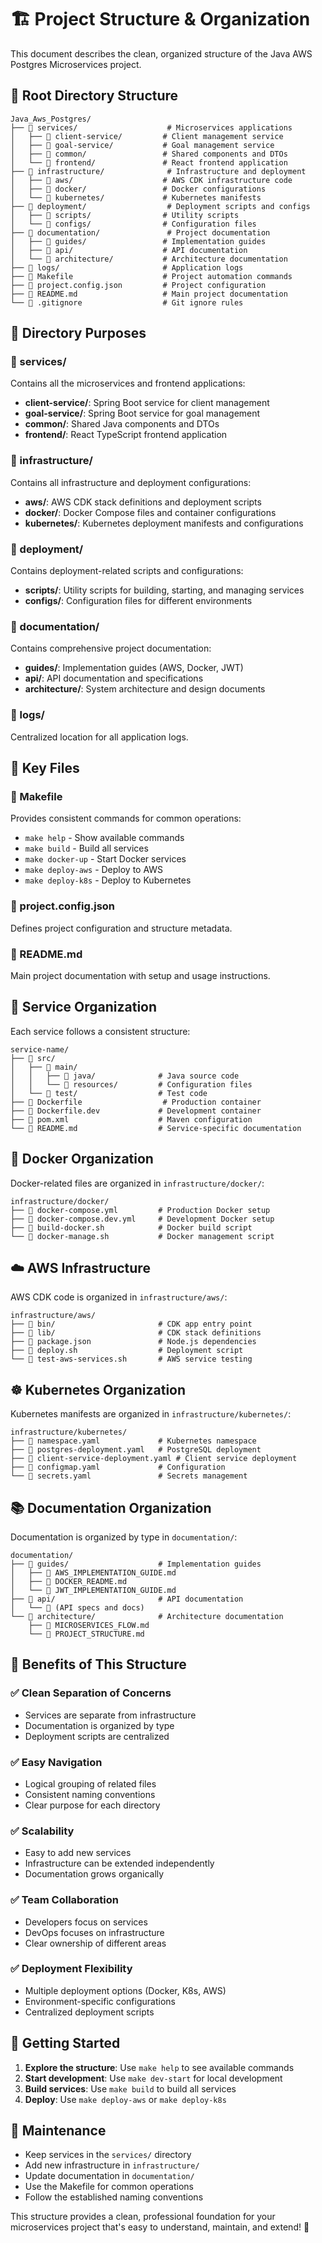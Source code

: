 # 🏗️ Project Structure & Organization

This document describes the clean, organized structure of the Java AWS Postgres Microservices project.

## 📁 **Root Directory Structure**

```
Java_Aws_Postgres/
├── 📁 services/                    # Microservices applications
│   ├── 📁 client-service/         # Client management service
│   ├── 📁 goal-service/           # Goal management service
│   ├── 📁 common/                 # Shared components and DTOs
│   └── 📁 frontend/               # React frontend application
├── 📁 infrastructure/              # Infrastructure and deployment
│   ├── 📁 aws/                    # AWS CDK infrastructure code
│   ├── 📁 docker/                 # Docker configurations
│   └── 📁 kubernetes/             # Kubernetes manifests
├── 📁 deployment/                  # Deployment scripts and configs
│   ├── 📁 scripts/                # Utility scripts
│   └── 📁 configs/                # Configuration files
├── 📁 documentation/               # Project documentation
│   ├── 📁 guides/                 # Implementation guides
│   ├── 📁 api/                    # API documentation
│   └── 📁 architecture/           # Architecture documentation
├── 📁 logs/                       # Application logs
├── 📄 Makefile                    # Project automation commands
├── 📄 project.config.json         # Project configuration
├── 📄 README.md                   # Main project documentation
└── 📄 .gitignore                  # Git ignore rules
```

## 🎯 **Directory Purposes**

### **📁 services/**
Contains all the microservices and frontend applications:

- **client-service/**: Spring Boot service for client management
- **goal-service/**: Spring Boot service for goal management  
- **common/**: Shared Java components and DTOs
- **frontend/**: React TypeScript frontend application

### **📁 infrastructure/**
Contains all infrastructure and deployment configurations:

- **aws/**: AWS CDK stack definitions and deployment scripts
- **docker/**: Docker Compose files and container configurations
- **kubernetes/**: Kubernetes deployment manifests and configurations

### **📁 deployment/**
Contains deployment-related scripts and configurations:

- **scripts/**: Utility scripts for building, starting, and managing services
- **configs/**: Configuration files for different environments

### **📁 documentation/**
Contains comprehensive project documentation:

- **guides/**: Implementation guides (AWS, Docker, JWT)
- **api/**: API documentation and specifications
- **architecture/**: System architecture and design documents

### **📁 logs/**
Centralized location for all application logs.

## 🚀 **Key Files**

### **📄 Makefile**
Provides consistent commands for common operations:
- `make help` - Show available commands
- `make build` - Build all services
- `make docker-up` - Start Docker services
- `make deploy-aws` - Deploy to AWS
- `make deploy-k8s` - Deploy to Kubernetes

### **📄 project.config.json**
Defines project configuration and structure metadata.

### **📄 README.md**
Main project documentation with setup and usage instructions.

## 🔧 **Service Organization**

Each service follows a consistent structure:

```
service-name/
├── 📁 src/
│   ├── 📁 main/
│   │   ├── 📁 java/              # Java source code
│   │   └── 📁 resources/         # Configuration files
│   └── 📁 test/                  # Test code
├── 📄 Dockerfile                  # Production container
├── 📄 Dockerfile.dev             # Development container
├── 📄 pom.xml                    # Maven configuration
└── 📄 README.md                  # Service-specific documentation
```

## 🐳 **Docker Organization**

Docker-related files are organized in `infrastructure/docker/`:

```
infrastructure/docker/
├── 📄 docker-compose.yml         # Production Docker setup
├── 📄 docker-compose.dev.yml     # Development Docker setup
├── 📄 build-docker.sh            # Docker build script
└── 📄 docker-manage.sh           # Docker management script
```

## ☁️ **AWS Infrastructure**

AWS CDK code is organized in `infrastructure/aws/`:

```
infrastructure/aws/
├── 📁 bin/                       # CDK app entry point
├── 📁 lib/                       # CDK stack definitions
├── 📄 package.json               # Node.js dependencies
├── 📄 deploy.sh                  # Deployment script
└── 📄 test-aws-services.sh       # AWS service testing
```

## ☸️ **Kubernetes Organization**

Kubernetes manifests are organized in `infrastructure/kubernetes/`:

```
infrastructure/kubernetes/
├── 📄 namespace.yaml             # Kubernetes namespace
├── 📄 postgres-deployment.yaml   # PostgreSQL deployment
├── 📄 client-service-deployment.yaml # Client service deployment
├── 📄 configmap.yaml             # Configuration
└── 📄 secrets.yaml               # Secrets management
```

## 📚 **Documentation Organization**

Documentation is organized by type in `documentation/`:

```
documentation/
├── 📁 guides/                    # Implementation guides
│   ├── 📄 AWS_IMPLEMENTATION_GUIDE.md
│   ├── 📄 DOCKER_README.md
│   └── 📄 JWT_IMPLEMENTATION_GUIDE.md
├── 📁 api/                       # API documentation
│   └── 📄 (API specs and docs)
└── 📁 architecture/              # Architecture documentation
    ├── 📄 MICROSERVICES_FLOW.md
    └── 📄 PROJECT_STRUCTURE.md
```

## 🎯 **Benefits of This Structure**

### **✅ Clean Separation of Concerns**
- Services are separate from infrastructure
- Documentation is organized by type
- Deployment scripts are centralized

### **✅ Easy Navigation**
- Logical grouping of related files
- Consistent naming conventions
- Clear purpose for each directory

### **✅ Scalability**
- Easy to add new services
- Infrastructure can be extended independently
- Documentation grows organically

### **✅ Team Collaboration**
- Developers focus on services
- DevOps focuses on infrastructure
- Clear ownership of different areas

### **✅ Deployment Flexibility**
- Multiple deployment options (Docker, K8s, AWS)
- Environment-specific configurations
- Centralized deployment scripts

## 🚀 **Getting Started**

1. **Explore the structure**: Use `make help` to see available commands
2. **Start development**: Use `make dev-start` for local development
3. **Build services**: Use `make build` to build all services
4. **Deploy**: Use `make deploy-aws` or `make deploy-k8s`

## 🔄 **Maintenance**

- Keep services in the `services/` directory
- Add new infrastructure in `infrastructure/`
- Update documentation in `documentation/`
- Use the Makefile for common operations
- Follow the established naming conventions

This structure provides a clean, professional foundation for your microservices project that's easy to understand, maintain, and extend! 🎉
